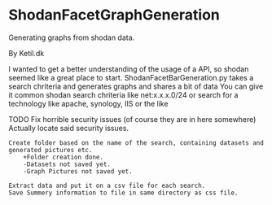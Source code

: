 # ShodanFacetGraphGeneration
Generating graphs from shodan data.




By Ketil.dk 
 
I wanted to get a better understanding of the usage of a API, so shodan seemed like a great place to start.
ShodanFacetBarGeneration.py takes a search chriteria and generates graphs and shares a bit of data
You can give it common shodan search chriteria like net:x.x.x.0/24  or search for a technology like apache, synology, IIS or the like

TODO
	Fix horrible security issues (of course they are in here somewhere)
		Actually locate said security issues.

	Create folder based on the name of the search, containing datasets and generated pictures etc.
		+Folder creation done.
		-Datasets not saved yet.
		-Graph Pictures not saved yet.

	Extract data and put it on a csv file for each search.
	Save Summery information to file in same directory as css file.

